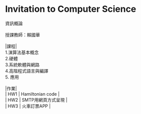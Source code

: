 # Invitation to Computer Science
資訊概論<br><br>
授課教師：賴國華<br><br>
|課程|<br>
1.演算法基本概念<br>
2.硬體<br>
3.系統軟體與網路 <br>
4.高階程式語言與編譯<br>
5. 應用<br><br>
|作業|<br>
| HW1 | Hamiltonian code |<br>
| HW2 | SMTP用網頁方式呈現 |<br>
| HW3 | 火車訂票APP |<br>
